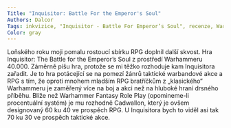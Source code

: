 ```yaml
---
Title: "Inquisitor: Battle For the Emperor's Soul"
Authors: Dalcor
Tags: inkvizice, "Inquisitor - Battle For Emperor’s Soul", recenze, Warhammer 40000
Color: gray
---
```

Loňského roku moji pomalu rostoucí sbírku RPG doplnil další skvost. Hra Inquisitor: The Battle for the Emperor’s Soul z prostředí Warhammeru 40.000. Záměrně píšu hra, protože se mi těžko rozhoduje kam Inquisitora zařadit. Je to hra potácející se na pomezí žánrů taktické warbandové akce a RPG s tím, že oproti mnohem mladším RPG bratříčkům z „klasického“ Warhammeru je zaměřený více na boj a akci než na hluboké hraní drsného příběhu. Blíže než Warhammer Fantasy Role Play (opomineme-li procentuální systém) je mu rozhodně Cadwallon, který je ovšem designovaný 60 ku 40 ve prospěch RPG. U Inquisitora bych to viděl asi tak 70 ku 30 ve prospěch taktické akce.
